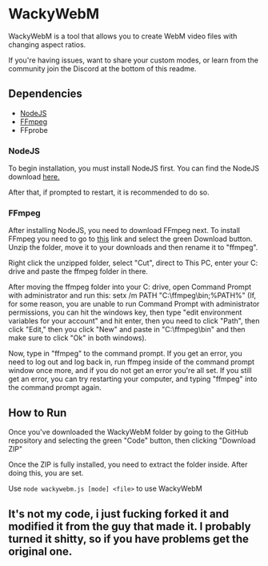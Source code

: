 # WackyWebM

WackyWebM is a tool that allows you to create WebM video files with changing aspect ratios.

If you're having issues, want to share your custom modes, or learn from the community join the Discord at the bottom of this readme.

## Dependencies

 * [NodeJS](https://nodejs.org)
 * [FFmpeg](https://ffmpeg.org)
 * FFprobe

### NodeJS
 
 To begin installation, you must install NodeJS first. You can find the NodeJS download [here.](https://nodejs.org/en/)

  After that, if prompted to restart, it is recommended to do so.

### FFmpeg

  After installing NodeJS, you need to download FFmpeg next. To install FFmpeg you need to go to [this](https://ffmpeg.org) link and select the green Download button.
Unzip the folder, move it to your downloads and then rename it to "ffmpeg".

  Right click the unzipped folder, select "Cut", direct to This PC, enter your C: drive and paste the ffmpeg folder in there.

  After moving the ffmpeg folder into your C: drive, open Command Prompt with administrator and run this: setx /m PATH "C:\ffmpeg\bin;%PATH%" (If, for some reason, you are unable to run Command Prompt with administrator permissions, you can hit the windows key, then type "edit environment variables for your account" and hit enter, then you need to click "Path", then click "Edit," then you click "New" and paste in "C:\ffmpeg\bin" and then make sure to click "Ok" in both windows).

  Now, type in "ffmpeg" to the command prompt. If you get an error, you need to log out and log back in, run ffmpeg inside of the command prompt window once more, and if you do not get an error you're all set. If you still get an error, you can try restarting your computer, and typing "ffmpeg" into the command prompt again.

## How to Run

  Once you've downloaded the WackyWebM folder by going to the GitHub repository and selecting the green "Code" button, then clicking "Download ZIP"

  Once the ZIP is fully installed, you need to extract the folder inside. After doing this, you are set. 
  
  Use `node wackywebm.js [mode] <file>` to use WackyWebM



## It's not my code, i just fucking forked it and modified it from the guy that made it. I probably turned it shitty, so if you have problems get the original one.
